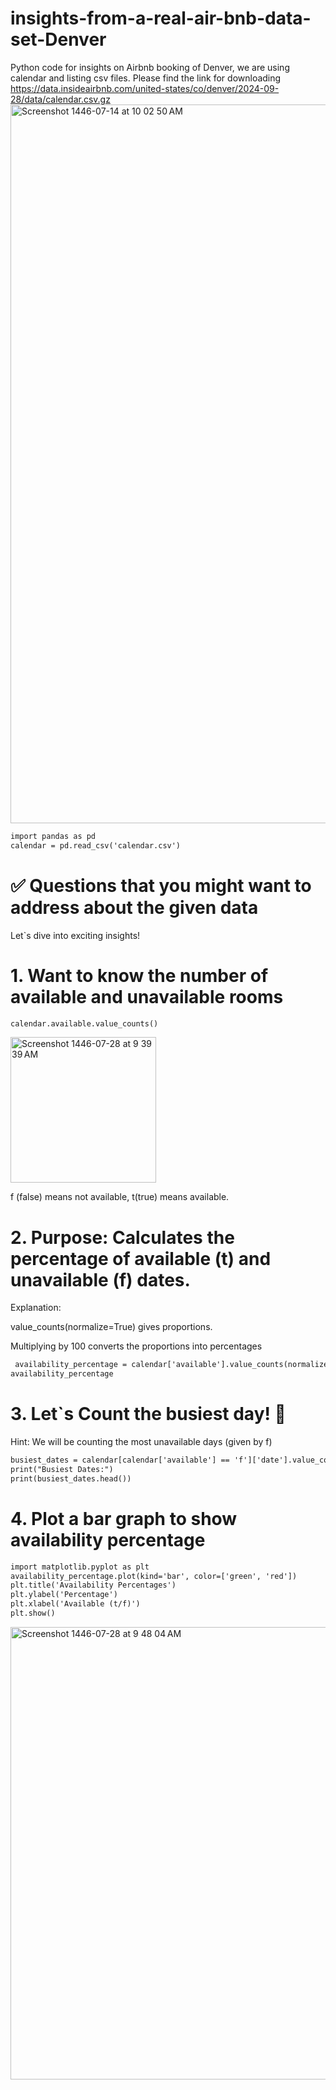 # insights-from-a-real-air-bnb-data-set-Denver
Python code for insights on Airbnb booking of Denver, we are using calendar and listing csv files.
Please find the link for downloading
https://data.insideairbnb.com/united-states/co/denver/2024-09-28/data/calendar.csv.gz
<img width="1150" alt="Screenshot 1446-07-14 at 10 02 50 AM" src="https://github.com/user-attachments/assets/6727460e-0f48-4b0e-8926-50d3ef0cf133" />

```diff
import pandas as pd 
calendar = pd.read_csv('calendar.csv')
```
# ✅ Questions that you might want to address about the given data

Let`s dive into exciting insights!

# 1. Want to know the number of available and unavailable rooms

```diff
calendar.available.value_counts()
```
<img width="233" alt="Screenshot 1446-07-28 at 9 39 39 AM" src="https://github.com/user-attachments/assets/6fbe5051-2a6d-49e1-add5-b26567a049bd" />

f (false) means not available, t(true) means available.

# 2. Purpose: Calculates the percentage of available (t) and unavailable (f) dates.

Explanation:

value_counts(normalize=True) gives proportions.

Multiplying by 100 converts the proportions into percentages

```diff
 availability_percentage = calendar['available'].value_counts(normalize=True) * 100
availability_percentage
```
# 3. Let`s Count the busiest day! 🚩
Hint: We will be counting the most unavailable days (given by f)
```diff
busiest_dates = calendar[calendar['available'] == 'f']['date'].value_counts()
print("Busiest Dates:")
print(busiest_dates.head())
```
# 4. Plot a bar graph to show availability percentage
```diff
import matplotlib.pyplot as plt
availability_percentage.plot(kind='bar', color=['green', 'red'])
plt.title('Availability Percentages')
plt.ylabel('Percentage')
plt.xlabel('Available (t/f)')
plt.show()
```
<img width="724" alt="Screenshot 1446-07-28 at 9 48 04 AM" src="https://github.com/user-attachments/assets/2ac22fa8-33ab-4d10-9f40-6af8e5cb92e5" />

